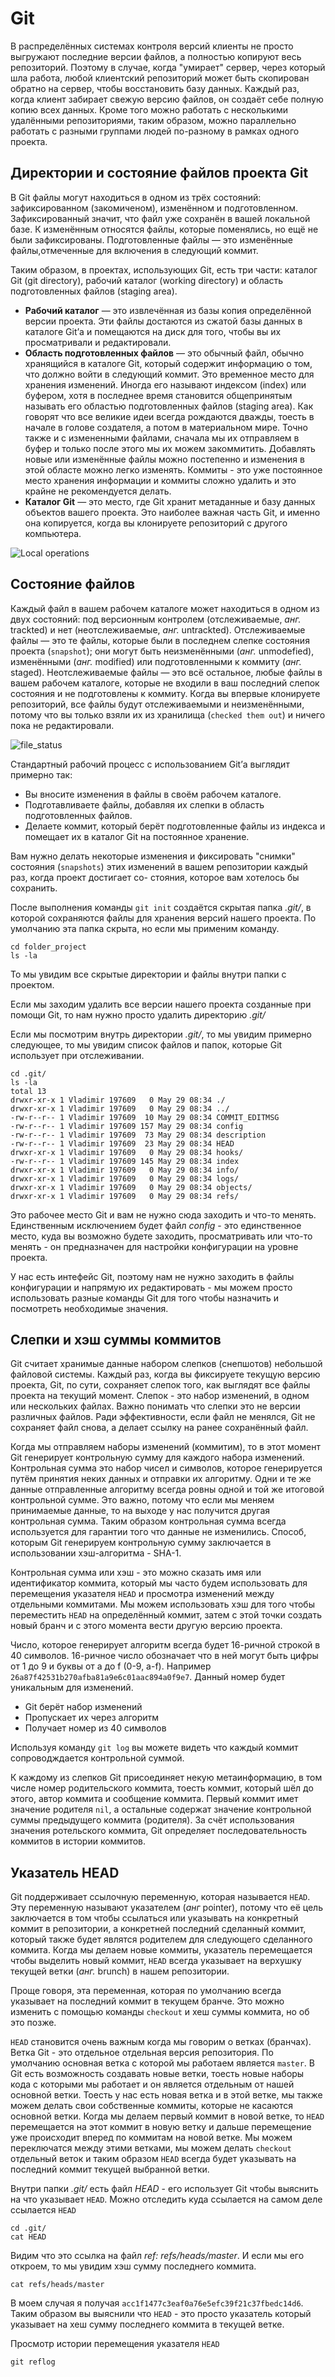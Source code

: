 # Git

В распределённых системах контроля версий клиенты не просто выгружают последние версии файлов, а полностью копируют весь репозиторий. Поэтому в случае, когда "умирает" сервер, через который шла работа, любой клиентский репозиторий может быть скопирован обратно на сервер, чтобы восстановить базу данных. Каждый раз, когда клиент забирает свежую версию файлов, он создаёт себе полную копию всех данных. Кроме того можно работать с несколькими удалёнными репозиториями, таким образом, можно параллельно работать с разными группами людей по-разному в рамках одного проекта.

## Директории и состояние файлов проекта Git

В Git файлы могут находиться в одном из трёх состояний: зафиксированном (закомиченом), изменённом и подготовленном. Зафиксированный значит, что файл уже сохранён в вашей локальной базе. К изменённым относятся файлы, которые поменялись, но ещё не были зафиксированы. Подготовленные файлы — это изменённые файлы,отмеченные для включения в следующий коммит.

Таким образом, в проектах, использующих Git, есть три части: каталог Git (git directory), рабочий каталог (working directory) и область подготовленных файлов (staging area).

* **Рабочий каталог** — это извлечённая из базы копия определённой версии проекта. Эти файлы достаются из сжатой базы данных в каталоге Git’а и помещаются на диск для того, чтобы вы их просматривали и редактировали.
* **Область подготовленных файлов** — это обычный файл, обычно хранящийся в каталоге Git, который содержит информацию о том, что должно войти в следующий коммит. Это временное место для хранения изменений. Иногда его называют индексом (index) или буфером, хотя в последнее время становится общепринятым называть его областью подготовленных файлов (staging area). Как говорят что все великие идеи всегда рождаются дважды, тоесть в начале в голове создателя, а потом в материальном мире. Точно также и с измененными файлами, сначала мы их отправляем в буфер и только после этого мы их можем закоммитить. Добавлять новые или изменённые файлы можно постепенно и изменения в этой областе можно легко изменять. Коммиты - это уже постоянное место хранения информации и коммиты сложно удалить и это крайне не рекомендуется делать. 
* **Каталог Git** — это место, где Git хранит метаданные и базу данных объектов вашего проекта. Это наиболее важная часть Git, и именно она копируется, когда вы клонируете репозиторий с другого компьютера.

![Local operations](https://github.com/kamuz/study/blob/master/content/git/content/img/local_operations.png?raw=true)

## Состояние файлов 

Каждый файл в вашем рабочем каталоге может находиться в одном из двух состояний: под версионным контролем (отслеживаемые, *анг.* trackted) и нет (неотслеживаемые, *анг.* untrackted). Отслеживаемые файлы — это те файлы, которые были в последнем слепке состояния проекта (`snapshot`); они могут быть неизменёнными (*анг.* unmodefied), изменёнными (*анг.* modified) или подготовленными к коммиту (*анг.* staged). Неотслеживаемые файлы — это всё остальное, любые файлы в вашем рабочем каталоге, которые не входили в ваш последний слепок состояния и не подготовлены к коммиту. Когда вы впервые клонируете репозиторий, все файлы будут отслеживаемыми и неизменёнными, потому что вы только взяли их из хранилища (`checked them out`) и ничего пока не редактировали.

![file_status](https://github.com/kamuz/study/blob/master/content/git/content/img/file_status.png?raw=true)

Стандартный рабочий процесс с использованием Git’а выглядит примерно так:

* Вы вносите изменения в файлы в своём рабочем каталоге.
* Подготавливаете файлы, добавляя их слепки в область подготовленных файлов.
* Делаете коммит, который берёт подготовленные файлы из индекса и помещает их в каталог Git на постоянное хранение.

Вам нужно делать некоторые изменения и фиксировать "снимки" состояния (`snapshots`) этих изменений в вашем репозитории каждый раз, когда проект достигает со- стояния, которое вам хотелось бы сохранить.

После выполнения команды `git init` создаётся скрытая папка *.git/*, в которой сохраняются файлы для хранения версий нашего проекта. По умолчанию эта папка скрыта, но если мы применим команду.

```
cd folder_project
ls -la
```

То мы увидим все скрытые директории и файлы внутри папки с проектом.

Если мы заходим удалить все версии нашего проекта созданные при помощи Git, то нам нужно просто удалить директорию *.git/*

Если мы посмотрим внутрь директории *.git/*, то мы увидим примерно следующее, то мы увидим список файлов и папок, которые Git использует при отслеживании.

```
cd .git/
ls -la
total 13
drwxr-xr-x 1 Vladimir 197609   0 May 29 08:34 ./
drwxr-xr-x 1 Vladimir 197609   0 May 29 08:34 ../
-rw-r--r-- 1 Vladimir 197609  10 May 29 08:34 COMMIT_EDITMSG
-rw-r--r-- 1 Vladimir 197609 157 May 29 08:34 config
-rw-r--r-- 1 Vladimir 197609  73 May 29 08:34 description
-rw-r--r-- 1 Vladimir 197609  23 May 29 08:34 HEAD
drwxr-xr-x 1 Vladimir 197609   0 May 29 08:34 hooks/
-rw-r--r-- 1 Vladimir 197609 145 May 29 08:34 index
drwxr-xr-x 1 Vladimir 197609   0 May 29 08:34 info/
drwxr-xr-x 1 Vladimir 197609   0 May 29 08:34 logs/
drwxr-xr-x 1 Vladimir 197609   0 May 29 08:34 objects/
drwxr-xr-x 1 Vladimir 197609   0 May 29 08:34 refs/
```

Это рабочее место Git и вам не нужно сюда заходить и что-то менять. Единственным исключением будет файл *config* - это единственное место, куда вы возможно будете заходить, просматривать или что-то менять - он предназначен для настройки конфигурации на уровне проекта.

У нас есть интефейс Git, поэтому нам не нужно заходить в файлы конфигурации и напрямую их редактировать - мы можем просто использовать разные команды Git для того чтобы назначить и посмотреть необходимые значения.

## Слепки и хэш суммы коммитов

Git считает хранимые данные набором слепков (снепшотов) небольшой файловой системы. Каждый раз, когда вы фиксируете текущую версию проекта, Git, по сути, сохраняет слепок того, как выглядят все файлы проекта на текущий момент. Слепок - это набор изменений, в одном или нескольких файлах. Важно понимать что слепки это не версии различных файлов. Ради эффективности, если файл не менялся, Git не сохраняет файл снова, а делает ссылку на ранее сохранённый файл.

Когда мы отправляем наборы изменений (коммитим), то в этот момент Git генерирует контрольную сумму для каждого набора изменений. Контрольная сумма это набор чисел и символов, которое генерируется путём принятия неких данных и отправки их алгоритму. Одни и те же данные отправленные алгоритму всегда ровны одной и той же итоговой контрольной сумме. Это важно, потому что если мы меняем принимаемые данные, то на выходе у нас получится другая контрольная сумма. Таким образом контрольная сумма всегда используется для гарантии того что данные не изменились. Способ, которым Git генерируем контрольную сумму заключается в использовании хэш-алгоритма - SHA-1.

Контрольная сумма или хэш - это можно сказать имя или идентификатор коммита, который мы часто будем использовать для перемещения указателя `HEAD` и просмотра изменений между отдельными коммитами. Мы можем использовать хэш для того чтобы переместить `HEAD` на определённый коммит, затем с этой точки создать новый бранч и с этого момента вести другую версию проекта.

Число, которое генерирует алгоритм всегда будет 16-ричной строкой в 40 символов. 16-ричное число обозначает что в ней могут быть цифры от 1 до 9 и буквы от a до f (0-9, a-f). Например `26a87f42531b270afba81a9e6c01aac894a0f9e7`. Данный номер будет уникальным для изменений.

* Git берёт набор изменений
* Пропускает их через алгоритм
* Получает номер из 40 символов

Используя команду `git log` вы можете видеть что каждый коммит сопроводждается контрольной суммой.

К каждому из слепков Git присоединяет некую метаинформацию, в том числе номер родительского коммита, тоесть коммит, который шёл до этого, автор коммита и сообщение коммита. Первый коммит имет значение родителя `nil`, а остальные содержат значение контрольной суммы предыдущего коммита (родителя). За счёт использования значения ротельского коммита, Git определяет последовательность коммитов в истории коммитов.

## Указатель HEAD

Git поддерживает ссылочную переменную, которая называется `HEAD`. Эту переменную называют указателем (*анг* pointer), потому что её цель заключается в том чтобы ссылаться или указывать на конкретный коммит в репозитории, а конкретней последний сделанный коммит, который также будет являтся родителем для следующего сделанного коммита. Когда мы делаем новые коммиты, указатель перемещается чтобы выделить новый коммит, `HEAD` всегда указывает на верхушку текущей ветки (*анг.* brunch) в нашем репозитории.

Проще говоря, эта переменная, которая по умолчанию всегда указывает на последний коммит в текущем бранче. Это можно изменить с помощью команды `checkout` и хеш суммы коммита, но об это позже.

`HEAD` становится очень важным когда мы говорим о ветках (бранчах). Ветка Git - это отдельное отдельная версия репозитория. По умолчанию основная ветка с которой мы работаем является `master`. В Git есть возможность создавать новые ветки, тоесть новые наборы кода с которыми мы работает и он является отдельным от нашей основной ветки. Тоесть у нас есть новая ветка и в этой ветке, мы также можем делать свои собственные коммиты, которые не касаются основной ветки. Когда мы делаем первый коммит в новой ветке, то `HEAD` перемещается на этот коммит в новую ветку и дальше перемещение уже происходит вперед по коммитам на новой ветке. Мы можем переключатся между этими ветками, мы можем делать `checkout` отдельный веток и таким образом `HEAD` всегда будет указывать на последний коммит текущей выбранной ветки.

Внутри папки *.git/* есть файл *HEAD* - его использует Git чтобы выяснить на что указывает `HEAD`. Можно отследить куда ссылается на самом деле ссылается `HEAD`

```
cd .git/
cat HEAD
```

Видим что это ссылка на файл *ref: refs/heads/master*. И если мы его откроем, то мы увидим хэш сумму последнего коммита.

```
cat refs/heads/master
```

В моем случая я получая `acc1f1477c3eaf0a76e5efc39f21c37fbedc14d6`. Таким образом вы выяснили что `HEAD` - это просто указатель который указывает на хеш сумму последнего коммита в текущей ветке.

Просмотр истории перемещения указателя `HEAD`

```
git reflog
```